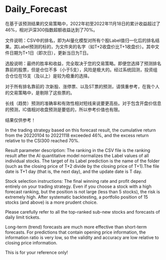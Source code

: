 # Daily_Forecast

  在基于该预测结果的交易策略中，2022年初至2022年11月18日的累计收益超过了46%，相对沪深300指数超额收益达到了70%。
  
  文件说明：CSV中的排名，即为AI量化模型对所有个股Label值归一化后的排名结果。其Label预测的标的，为文件夹的名字（如T+2收盘价比T+1收盘价）。其中文件日期为T+1日（即次日），更新当日为T日。
  
  选股说明：最终的胜率和收益，完全取决于您的交易策略。即便您选择了预测排名靠前的股票，但是仓位不多（小于5支），风险是极大的。经过系统回测，投资组合仓位在15支（及以上）是较为稳重的选择。

  对于所有排名靠前的 次新股、涨停票、以及ST票的预测，请慎重参考，在我个人的交易策略中，是剔除了这些票的。

  长线（趋势）预测的准确率和有效性相对短线来说要更高些。对于包含开盘价信息的预测，IC值相对收盘预测是要低的，所以参考价值也有限。

  结果仅供参考！
  
  
  In the trading strategy based on this forecast result, the cumulative return from the 20220104 to 20221118 exceeded 46%, and the excess return relative to the CSI300 reached 70%.
  
  Result parameter description: The ranking in the CSV file is the ranking result after the AI quantitative model normalizes the Label values of all individual stocks. The target of its Label prediction is the name of the folder (such as the closing price of T+2 divide by the closing price of T+1).The file date is T+1 day (that is, the next day), and the update date is T day.
  
 Stock selection instructions: The final winning rate and profit depend entirely on your trading strategy. Even if you choose a stock with a high forecast ranking, but the position is not large (less than 5 stocks), the risk is extremely high. After systematic backtesting, a portfolio position of 15 stocks (and above) is a more prudent choice.
  
 Please carefully refer to all the top-ranked sub-new stocks and forecasts of daily limit tickets.  
  
  Long-term (trend) forecasts are much more effective than short-term forecasts. For predictions that contain opening price information, the information ratio is very low, so the validity and accuracy are low relative to closing price information.
  
  This is for your reference only!
